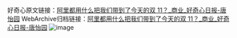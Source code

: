 好奇心原文链接：[阿里都用什么把我们带到了今天的双 11？_商业_好奇心日报-唐怡园](https://www.qdaily.com/articles/3425.html)
WebArchive归档链接：[阿里都用什么把我们带到了今天的双 11？_商业_好奇心日报-唐怡园](http://web.archive.org/web/20190623152207/https://www.qdaily.com/articles/3425.html)
![image](http://ww3.sinaimg.cn/large/007d5XDply1g3varsx7vtj30u05x5b29)